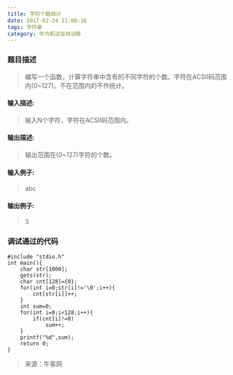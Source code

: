 ```yaml
---
title: 字符个数统计
date: 2017-02-24 11:00:16
tags: 字符串
category: 华为机试在线训练
---
```

### 题目描述
> 编写一个函数，计算字符串中含有的不同字符的个数。字符在ACSII码范围内(0~127)。不在范围内的不作统计。<!-- more -->

#### 输入描述:
> 输入N个字符，字符在ACSII码范围内。

#### 输出描述:
> 输出范围在(0~127)字符的个数。

#### 输入例子:
> abc

#### 输出例子:
> 3

### 调试通过的代码

```
#include "stdio.h"
int main(){
    char str[1000];
    gets(str);
    char cnt[128]={0};
    for(int i=0;str[i]!='\0';i++){
        cnt[str[i]]++;
    }
    int sum=0;
    for(int i=0;i<128;i++){
        if(cnt[i]!=0)
            sum++;
    }
    printf("%d",sum);
    return 0;
}

```

> 来源：牛客网
